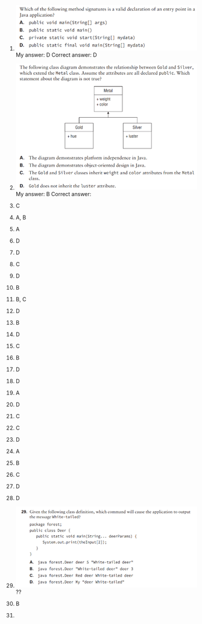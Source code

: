 1. ![c74af457e9c8e6bee1092706009ab845.png](../_resources/c74af457e9c8e6bee1092706009ab845.png)
My answer: D
Correct answer: D

2. ![0a322863c76b3738664660105c24a7da.png](../_resources/0a322863c76b3738664660105c24a7da.png)
My answer: B
Correct answer: 

3. C
4. A, B
5. A
6. D
7. D
8. C
9. D
10. B
11. B, C
12. D
13. B
14. D
15. C
16. B
17. D
18. D
19. A
20. D
21. C
22. C
23. D
24. A
25. B
26. C
27. D
28. D
29. ![18b97571db5089f67e6e1fadedc554b3.png](../_resources/18b97571db5089f67e6e1fadedc554b3.png)
??
30. B
31. 